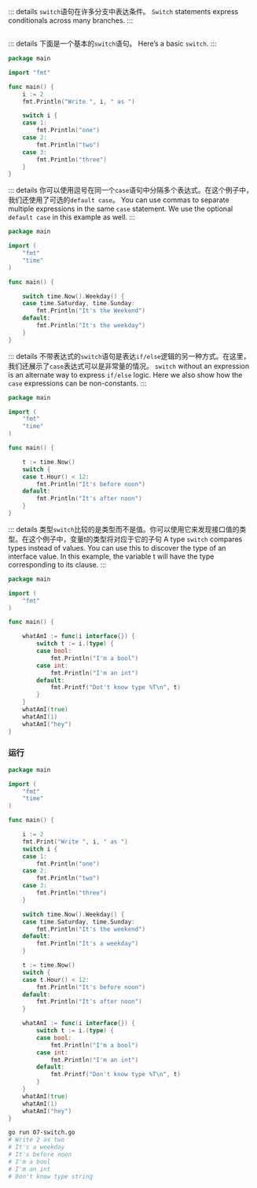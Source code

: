 ::: details `switch`语句在许多分支中表达条件。
`Switch` statements express conditionals across many branches.
:::
```go

```
::: details 下面是一个基本的`switch`语句。
Here’s a basic `switch`.
:::
```go
package main

import "fmt"

func main() {
	i := 2
	fmt.Println("Write ", i, " as ")

	switch i {
	case 1:
		fmt.Println("one")
	case 2:
		fmt.Println("two")
	case 3:
		fmt.Println("three")
	}
}
```
::: details 你可以使用逗号在同一个`case`语句中分隔多个表达式。在这个例子中，我们还使用了可选的`default case`。
You can use commas to separate multiple expressions in the same `case` statement. We use the optional `default case` in this example as well.
:::
```go
package main

import (
	"fmt"
	"time"
)

func main() {

	switch time.Now().Weekday() {
	case time.Saturday, time.Sunday:
		fmt.Println("It's the Weekend")
	default:
		fmt.Println("It's the weekday")
	}
}
```

::: details 不带表达式的`switch`语句是表达`if/else`逻辑的另一种方式。在这里，我们还展示了`case`表达式可以是非常量的情况。
`switch` without an expression is an alternate way to express `if/else` logic. Here we also show how the `case` expressions can be non-constants.
:::
```go
package main

import (
	"fmt"
	"time"
)

func main() {

	t := time.Now()
	switch {
	case t.Hour() < 12:
		fmt.Println("It's before noon")
	default:
		fmt.Println("It's after noon")
	}
}
```

::: details 类型`switch`比较的是类型而不是值。你可以使用它来发现接口值的类型。在这个例子中，变量t的类型将对应于它的子句
A type `switch` compares types instead of values. You can use this to discover the type of an interface value. In this example, the variable t will have the type corresponding to its clause.
:::
```go
package main

import (
	"fmt"
)

func main() {

	whatAmI := func(i interface{}) {
		switch t := i.(type) {
		case bool:
			fmt.Println("I'm a bool")
		case int:
			fmt.Println("I'm an int")
		default:
			fmt.Printf("Dot't know type %T\n", t)
		}
	}
	whatAmI(true)
	whatAmI(1)
	whatAmI("hey")
}
```

### 运行

```go
package main

import (
	"fmt"
	"time"
)

func main() {

	i := 2
	fmt.Print("Write ", i, " as ")
	switch i {
	case 1:
		fmt.Println("one")
	case 2:
		fmt.Println("two")
	case 3:
		fmt.Println("three")
	}

	switch time.Now().Weekday() {
	case time.Saturday, time.Sunday:
		fmt.Println("It's the weekend")
	default:
		fmt.Println("It's a weekday")
	}

	t := time.Now()
	switch {
	case t.Hour() < 12:
		fmt.Println("It's before noon")
	default:
		fmt.Println("It's after noon")
	}

	whatAmI := func(i interface{}) {
		switch t := i.(type) {
		case bool:
			fmt.Println("I'm a bool")
		case int:
			fmt.Println("I'm an int")
		default:
			fmt.Printf("Don't know type %T\n", t)
		}
	}
	whatAmI(true)
	whatAmI(1)
	whatAmI("hey")
}

```

```bash
go run 07-switch.go 
# Write 2 as two
# It's a weekday
# It's before noon
# I'm a bool
# I'm an int
# Don't know type string
```